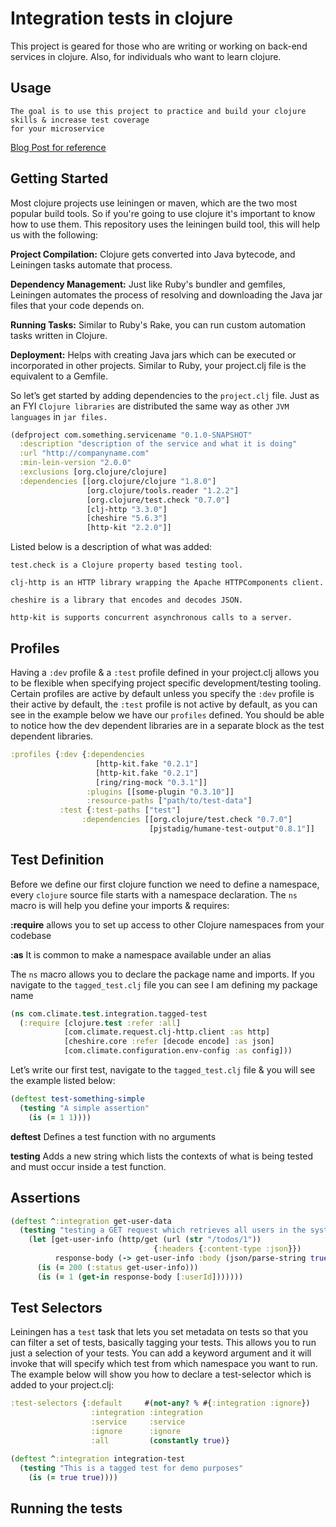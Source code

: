 # Integration tests in clojure

This project is geared for those who are writing or working on back-end services in clojure. Also, for individuals who want to learn clojure.

## Usage
    The goal is to use this project to practice and build your clojure skills & increase test coverage 
    for your microservice
  

[Blog Post for reference](https://medium.com/@haque.zubair/continuous-coverage-with-clojure-89655c51fde8)

## Getting Started

Most clojure projects use leiningen or maven, which are the two most popular build tools. So if you're going to use clojure it's important to know how to use them. This repository uses the leiningen build tool, this will help us with the following:

**Project Compilation:** Clojure gets converted into Java bytecode, and Leiningen tasks automate that process.

**Dependency Management:** Just like Ruby's bundler and gemfiles, Leiningen automates the process of resolving and downloading the Java jar files that your code depends on.

**Running Tasks:** Similar to Ruby's Rake, you can run custom automation tasks written in Clojure.

**Deployment:** Helps with creating Java jars which can be executed or incorporated in other projects. Similar to Ruby, your project.clj file is the equivalent to a Gemfile.

So let’s get started by adding dependencies to the `project.clj` file. Just as an FYI `Clojure libraries` are distributed the same way as other `JVM languages` in `jar files.`

```clojure
(defproject com.something.servicename "0.1.0-SNAPSHOT"
  :description "description of the service and what it is doing"
  :url "http://companyname.com"
  :min-lein-version "2.0.0"
  :exclusions [org.clojure/clojure]
  :dependencies [[org.clojure/clojure "1.8.0"]
                 [org.clojure/tools.reader "1.2.2"]
                 [org.clojure/test.check "0.7.0"]
                 [clj-http "3.3.0"]
                 [cheshire "5.6.3"]
                 [http-kit "2.2.0"]]
```

Listed below is a description of what was added:

`test.check is a Clojure property based testing tool.`

`clj-http is an HTTP library wrapping the Apache HTTPComponents client.`

`cheshire is a library that encodes and decodes JSON.`

`http-kit is supports concurrent asynchronous calls to a server.`

## Profiles

Having a `:dev` profile & a `:test` profile defined in your project.clj allows you to be flexible when specifying project specific development/testing tooling. Certain profiles are active by default unless you specify the `:dev` profile is their active by default, the `:test` profile is not active by default, as you can see in the example below we have our `profiles` defined. You should be able to notice how the dev dependent libraries are in a separate block as the test dependent libraries.

```clojure
:profiles {:dev {:dependencies
                   [http-kit.fake "0.2.1"]
                   [http-kit.fake "0.2.1"]
                   [ring/ring-mock "0.3.1"]]
                 :plugins [[some-plugin "0.3.10"]]
                 :resource-paths ["path/to/test-data"]
           :test {:test-paths ["test"]
                :dependencies [[org.clojure/test.check "0.7.0"]
                               [pjstadig/humane-test-output"0.8.1"]]
```

## Test Definition

Before we define our first clojure function we need to define a namespace, every `clojure` source file starts with a namespace declaration. The `ns` macro is will help you define your imports & requires:


**:require**  allows you to set up access to other Clojure namespaces from your codebase

**:as** It is common to make a namespace available under an alias

The `ns` macro allows you to declare the package name and imports. If you navigate to the `tagged_test.clj` file you can see I am defining my package name 

```clojure
(ns com.climate.test.integration.tagged-test
  (:require [clojure.test :refer :all]
            [com.climate.request.clj-http.client :as http]
            [cheshire.core :refer [decode encode] :as json]
            [com.climate.configuration.env-config :as config]))
 ```  

Let’s write our first test, navigate to the `tagged_test.clj` file & you will see the example listed below:

```clojure
(deftest test-something-simple
  (testing "A simple assertion"
    (is (= 1 1))))
 ```  

**deftest**  Defines a test function with no arguments

**testing**  Adds a new string which lists the contexts of what is being tested and must occur inside a test function.


## Assertions

```clojure
(deftest ^:integration get-user-data
  (testing "testing a GET request which retrieves all users in the system"
    (let [get-user-info (http/get (url (str "/todos/1"))
                                {:headers {:content-type :json}})
          response-body (-> get-user-info :body (json/parse-string true))]
      (is (= 200 (:status get-user-info)))
      (is (= 1 (get-in response-body [:userId]))))))
 ```     

## Test Selectors

Leiningen has a `test` task that lets you set metadata on tests so that you can filter a set of tests, basically tagging your tests. This allows you to run just a selection of your tests. You can add a keyword argument and it will invoke that will specify which test from which namespace you want to run. The example below will show you how to declare a test-selector which is added to your project.clj:

```clojure
:test-selectors {:default     #(not-any? % #{:integration :ignore})
                  :integration :integration
                  :service     :service
                  :ignore      :ignore
                  :all         (constantly true)}
```


```clojure
(deftest ^:integration integration-test
  (testing "This is a tagged test for demo purposes"
    (is (= true true))))
```
## Running the tests

